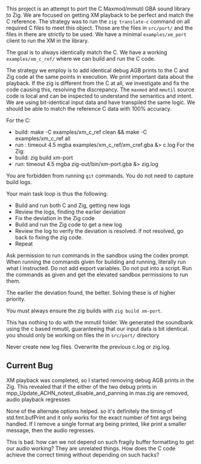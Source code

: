 This project is an attempt to port the C Maxmod/mmutil GBA sound library to Zig. We are focused on getting XM playback to be perfect and match the C reference. The strategy was to run the `zig translate-c` command on all required C files to meet this object. Those are the files in `src/port/` and the files in there are strictly to be used. We have a minimal `examples/xm_port` client to run the XM in the library.

The goal is to always identically match the C. We have a working `examples/xm_c_ref/` where we can build and run the C code.

The strategy we employ is to add identical debug AGB prints to the C and Zig code at the same points in execution. We print important data about the playback. If the zig is different from the C at all, we investigate and fix the code causing this, resolving the discrepancy. The `maxmod` and `mmutil` source code is local and can be inspected to understand the semantics and intent. We are using bit-identical input data and have transpiled the same logic. We should be able to match the reference C data with 100% accuracy.

For the C:
- build: make -C examples/xm_c_ref clean && make -C examples/xm_c_ref all
- run : timeout 4.5 mgba examples/xm_c_ref/xm_cref.gba &> c.log
For the Zig:
- build: zig build xm-port
- run: timeout 4.5 mgba zig-out/bin/xm-port.gba &> zig.log

You are forbidden from running `git` commands. You do not need to capture build logs.

Your main task loop is thus the following:
- Build and run both C and Zig, getting new logs
- Review the logs, finding the earlier deviation
- Fix the deviation in the Zig code
- Build and run the Zig code to get a new log
- Review the log to verify the deviation is resolved. if not resolved, go back to fixing the zig code.
- Repeat

Ask permission to run commands in the sandbox using the codex prompt. When running the commands given for building and running, literally run what I instructed. Do not add export variables. Do not put into a script. Run the commands as given and get the elevated sandbox permissions to run them.

The earlier the deviation found, the better. Solving these is of higher priority.

You must always ensure the zig builds with `zig build xm-port`.

This has nothing to do with the mmutil folder. We generated the soundbank using the c based mmutil, guaranteeing that our input data is bit identical. you should only be working on files the in `src/port/` directory

Never create new log files. Overwrite the previous c.log or zig.log.

## Current Bug
XM playback was completed, so I started removing debug AGB prints in the Zig. This revealed that if the either of the two debug prints in mpp_Update_ACHN_notest_disable_and_panning in mas.zig are removed, audio playback regresses

None of the alternate options helped. so it's definitely the timing of std.fmt.bufPrint and it only works for the exact number of fmt args being handled. If I remove a single format arg being printed, like print a smaller message, then the audio regresses.

This is bad. how can we not depend on such fragily buffer formatting to get our audio working? They are unrelated things. How does the C code achieve the correct timing without depending on such hacks?
